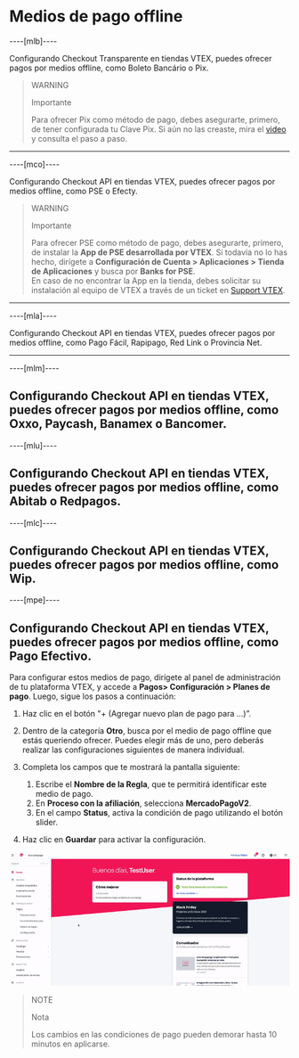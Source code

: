 # Medios de pago offline

----[mlb]----

Configurando Checkout Transparente en tiendas VTEX, puedes ofrecer pagos por medios offline, como Boleto Bancário o Pix.

> WARNING
>
> Importante
>
> Para ofrecer Pix como método de pago, debes asegurarte, primero, de tener configurada tu Clave Pix.  Si aún no las creaste, mira el [video](https://www.youtube.com/watch?v=60tApKYVnkA) y consulta el paso a paso. 

------------

----[mco]----

Configurando Checkout API en tiendas VTEX, puedes ofrecer pagos por medios offline, como PSE o Efecty.

> WARNING
>
> Importante
>
> Para ofrecer PSE como método de pago, debes asegurarte, primero, de instalar la **App de PSE desarrollada por VTEX**. Si todavía no lo has hecho, dirígete a **Configuración de Cuenta > Aplicaciones > Tienda de Aplicaciones** y busca por **Banks for PSE**. 
> <br>
> En caso de no encontrar la App en la tienda, debes solicitar su instalación al equipo de VTEX a través de un ticket en [Support VTEX](https://help.vtex.com/es/support).

------------

----[mla]----

Configurando Checkout API en tiendas VTEX, puedes ofrecer pagos por medios offline, como Pago Fácil, Rapipago, Red Link o Provincia Net.

------------

----[mlm]----

Configurando Checkout API en tiendas VTEX, puedes ofrecer pagos por medios offline, como Oxxo, Paycash, Banamex o Bancomer.
------------


----[mlu]----

Configurando Checkout API en tiendas VTEX, puedes ofrecer pagos por medios offline, como Abitab o Redpagos.
------------

----[mlc]----

Configurando Checkout API en tiendas VTEX, puedes ofrecer pagos por medios offline, como Wip.
------------

----[mpe]----

Configurando Checkout API en tiendas VTEX, puedes ofrecer pagos por medios offline, como Pago Efectivo.
------------


Para configurar estos medios de pago, dirígete al panel de administración de tu plataforma VTEX, y accede a **Pagos> Configuración > Planes de pago**. Luego, sigue los pasos a continuación:

1. Haz clic en el botón "+ (Agregar nuevo plan de pago para ...)”.
2. Dentro de la categoría **Otro**, busca por el medio de pago offline que estás queriendo ofrecer. Puedes elegir más de uno, pero deberás realizar las configuraciones siguientes de manera individual.
3. Completa los campos que te mostrará la pantalla siguiente:
    1. Escribe el **Nombre de la Regla**, que te permitirá identificar este medio de pago.
    2. En **Proceso con la afiliación**, selecciona **MercadoPagoV2**. 
    3. En el campo **Status**, activa la condición de pago utilizando el botón slider. 

4. Haz clic en **Guardar** para activar la configuración.

![Configurar condições de pagamento](/images/vtex/paymentconditions-imagenv2-es.gif)

> NOTE
>
> Nota
>
> Los cambios en las condiciones de pago pueden demorar hasta 10 minutos en aplicarse.
